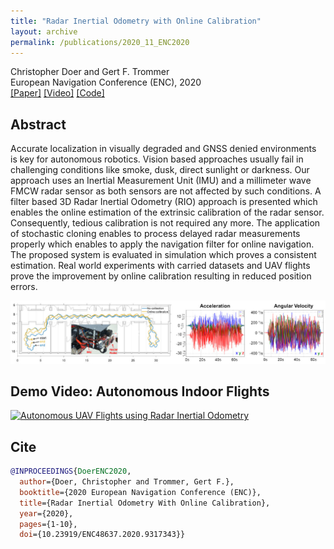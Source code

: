 ```yaml
---
title: "Radar Inertial Odometry with Online Calibration"
layout: archive
permalink: /publications/2020_11_ENC2020
---
```


Christopher Doer and Gert F. Trommer   
European Navigation Conference (ENC), 2020   
[[Paper]](https://ieeexplore.ieee.org/document/9317343) 
[[Video]](https://www.youtube.com/watch?v=8DofG1iXHAE)
[[Code]](https://github.com/christopherdoer/rio)

## Abstract 
Accurate localization in visually degraded and GNSS denied environments is key for autonomous robotics. Vision based approaches usually fail in challenging conditions like smoke, dusk, direct sunlight or darkness. 
Our approach uses an Inertial Measurement Unit (IMU) and a millimeter wave FMCW radar sensor as both sensors are not affected by such conditions. 
A filter based 3D Radar Inertial Odometry (RIO) approach is presented which enables the online estimation of the extrinsic calibration of the radar sensor. 
Consequently, tedious calibration is not required any more. 
The application of stochastic cloning enables to process delayed radar measurements properly which enables to apply the navigation filter for online navigation. 
The proposed system is evaluated in simulation which proves a consistent estimation. 
Real world experiments with carried datasets and UAV flights prove the improvement by online calibration resulting in reduced position errors.

![image](../images/publications/teaser_enc2020_2.jpg) 

## Demo Video: Autonomous Indoor Flights
[![Autonomous UAV Flights using Radar Inertial Odometry](http://img.youtube.com/vi/8DofG1iXHAE/0.jpg)](http://www.youtube.com/watch?v=8DofG1iXHAE "Autonomous UAV Flights using Radar Inertial Odometry")

## Cite
~~~bibtex
@INPROCEEDINGS{DoerENC2020,
  author={Doer, Christopher and Trommer, Gert F.},
  booktitle={2020 European Navigation Conference (ENC)}, 
  title={Radar Inertial Odometry With Online Calibration}, 
  year={2020},
  pages={1-10},
  doi={10.23919/ENC48637.2020.9317343}}
~~~